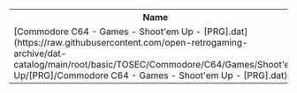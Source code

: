 <table>
<tr><th>Name</th><th>Size</th></tr>
<tr><td>[Commodore C64 - Games - Shoot'em Up - [PRG].dat](https://raw.githubusercontent.com/open-retrogaming-archive/dat-catalog/main/root/basic/TOSEC/Commodore/C64/Games/Shoot'em Up/[PRG]/Commodore C64 - Games - Shoot'em Up - [PRG].dat)</td><td>1827999</td></tr>
</table>
